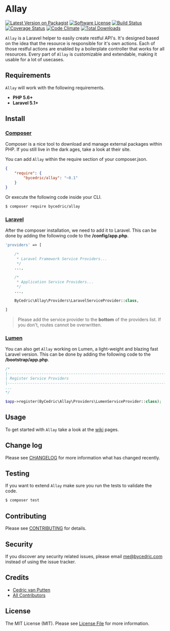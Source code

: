 # Allay
[![Latest Version on Packagist][icon-version]][link-version]
[![Software License][icon-license]](LICENSE.md)
[![Build Status][icon-build]][link-build]
[![Coverage Status][icon-coverage]][link-coverage]
[![Code Climate][icon-climate]][link-climate]
[![Total Downloads][icon-downloads]][link-downloads]

`Allay` is a Laravel helper to easily create restful API's. 
It's designed based on the idea that the resource is responsible for it's own actions. 
Each of those restful actions are enabled by a boilerplate controller that works for all resources.
Every part of `Allay` is customizable and extendable, making it usable for a lot of usecases.

## Requirements
`Allay` will work with the following requirements.

- **PHP 5.6+**
- **Laravel 5.1+**

## Install

### [Composer](https://getcomposer.org/)
Composer is a nice tool to download and manage external packages within PHP.
If you still live in the dark ages, take a look at their site.

You can add `Allay` within the require section of your composer.json.

```json
{
    "require": {
        "bycedric/allay": "~0.1"
    }
}
```

Or execute the following code inside your CLI.

```bash
$ composer require bycedric/allay
```

### [Laravel](http://laravel.com/)
After the composer installation, we need to add it to Laravel.
This can be done by adding the following code to the **/config/app.php**.

```php
'providers' => [

    /*
     * Laravel Framework Service Providers...
     */
    ...,

    /*
     * Application Service Providers...
     */
    ...,

    ByCedric\Allay\Providers\LaravelServiceProvider::class,

]
```

> Please add the service provider to the **bottom** of the providers list. If you don't, routes cannot be overwritten.

### [Lumen](http://lumen.laravel.com/)
You can also get `Allay` working on Lumen, a light-weight and blazing fast Laravel version.
This can be done by adding the following code to the **/bootstrap/app.php**.

```php
/*
|--------------------------------------------------------------------------
| Register Service Providers
|--------------------------------------------------------------------------
...
*/

$app->register(ByCedric\Allay\Providers\LumenServiceProvider::class);
```

## Usage
To get started with `Allay` take a look at the [wiki](../../wiki) pages.

## Change log
Please see [CHANGELOG](CHANGELOG.md) for more information what has changed recently.

## Testing
If you want to extend `Allay` make sure you run the tests to validate the code.

```bash
$ composer test
```

## Contributing
Please see [CONTRIBUTING](CONTRIBUTING.md) for details.

## Security
If you discover any security related issues, please email me@bycedric.com instead of using the issue tracker.

## Credits
- [Cedric van Putten](https://github.com/byCedric)
- [All Contributors](../../contributors)

## License
The MIT License (MIT). Please see [License File](LICENSE.md) for more information.

[icon-version]: https://img.shields.io/packagist/v/bycedric/allay.svg?style=flat-square
[icon-license]: https://img.shields.io/badge/license-MIT-brightgreen.svg?style=flat-square
[icon-build]: https://img.shields.io/travis/byCedric/Allay/develop.svg?style=flat-square
[icon-coverage]: https://img.shields.io/coveralls/byCedric/Allay/develop.svg?style=flat-square
[icon-climate]: https://img.shields.io/codeclimate/github/byCedric/Allay.svg?style=flat-square
[icon-downloads]: https://img.shields.io/packagist/dt/bycedric/allay.svg?style=flat-square

[link-version]: https://packagist.org/packages/bycedric/allay
[link-build]: https://travis-ci.org/byCedric/Allay
[link-coverage]: https://coveralls.io/r/byCedric/Allay
[link-climate]: https://codeclimate.com/github/byCedric/Allay
[link-downloads]: https://packagist.org/packages/bycedric/allay
